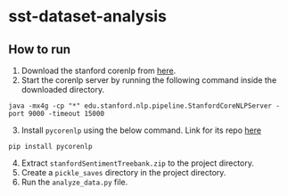# sst-dataset-analysis


How to run
----
1. Download the stanford corenlp from [here](https://stanfordnlp.github.io/CoreNLP/). 
2. Start the corenlp server by running the following command inside the downloaded directory.
  ```
  java -mx4g -cp "*" edu.stanford.nlp.pipeline.StanfordCoreNLPServer -port 9000 -timeout 15000
  ```
3. Install `pycorenlp` using the below command. Link for its repo [here](https://github.com/smilli/py-corenlp)
```
pip install pycorenlp
```
4. Extract `stanfordSentimentTreebank.zip` to the project directory.
5. Create a `pickle_saves` directory in the project directory.
6. Run the `analyze_data.py` file.
